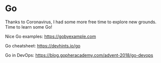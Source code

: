 # Go

Thanks to Coronavirus, I had some more free time to explore new grounds.
Time to learn some Go!

Nice Go examples:
https://gobyexample.com

Go cheatsheet:
https://devhints.io/go

Go in DevOps:
https://blog.gopheracademy.com/advent-2018/go-devops
